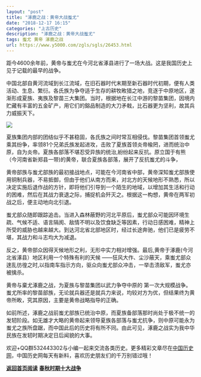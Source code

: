 ```yaml
---
layout: "post"
title: "涿鹿之战：黄帝大战蚩尤"
date: "2018-12-17 16:15"
categories: "上古历史"
description: "涿鹿之战：黄帝大战蚩尤"
tags: 蚩尤 黄帝 涿鹿之战
url: https://www.y5000.com/zgls/sgls/26453.html
---
```






距今4600余年前，黄帝与蚩尤在今河北省涿县进行了一场大战。这是我国历史上见于记载的最早的战争。

中国北部自黄河流域到长江流域，在旧石器时代末期至新石器时代初期，便有人类活动、生息、繁衍。各氏族为争夺适于生存的耕牧畋猎之地，竞逐于中原地区，遂渐形成夏族、夷族及黎苗三大集团。当时，根据地在长江中游的黎苗集团，因境内贮藏有丰富的五金矿产，用它们的鎔品制造的大刀矛戟，比石器更为坚利，故其兵力威振天下。

![](https://img.y5000.com/uploads/allimg/171127/8-1G12F9392S53.jpg)

夏族集团内部的团结似乎不甚稳固，各氏族之间时常互相侵伐。黎苗集团首领蚩尤乘其纷争，率领81个兄弟氏族发起进攻，击败了夏族首领炎帝楡罔，进而统治中原，自为炎帝。夏族各部落不堪忍受异族的统治,紛纷起来反抗。原立国于有熊（今河南省新郑县一带)的黄帝，联合夏族各部落，展开了反抗蚩尤的斗争，

黄帝部族与蚩尤部族的最初接战地点，可能在今河南省中部，黄帝深知蚩尤部族使用铜制兵器，不易抵御，但由于他们从南方而来，对北方的天候地形不熟悉，所以决定实施后退作战的方针，即将他们引导到一个陌生的地域，以增加其生活和行动的困难，然后在其战力衰退之际，捕捉机会歼灭之。根据这一构想，黄帝在两军初战之后，便主动地向北引退。

蚩尤部众随即跟踪追击。当进入森林蔽野的河北平原后，蚩尤部众可能因环境生疏、气候不适、语言隔阂、敌情不明以及饮食缺乏等因素，行动日感困难，精神上所受的威胁也越来越大。到达河北省北部地区时，经过长途奔驰，他们已是疲劳不堪，其战力和斗志均大为减退。

反之，黄帝部众因得天候地形之利，无形中实力相对增强。最后,黄帝于涿鹿(今河北省涿县）地区利用一个特殊有利的天候
——狂风大作、尘沙蔽天，乘蚩尤部众逨乱彷徨之时,以指南车指示方向，驱众向蚩尤部众冲击，一举击溃敌军，蚩尤亦被擒杀。

黄帝与棄尤涿鹿之战，为夏族与黎苗集团以武力争夺中原的
第一次大规模战争。蚩尤所率的黎苗部族，无论就兵器还是就兵力来说，均较对方为优，但结果终为黄帝所畋，究其原因，主要是黄帝战略指导的正确。

如前所述，涿鹿之战前蚩尤部族已统治中原，而夏族备部落那时尚处于极不统一的发轫阶段。如无雄才大略的黄帝起来领导夏族各部落与蚩尤抗争，则中原可能永为蚩尤之族所盘踞，而中国此后的历史将有所不同。由此可见，涿鹿之战实为我中华民族在发轫时期决定日后闻貌的大事。

欢迎+QQ群532443302与小编一起来交流各类历史。更多精彩文章尽在[中国历史网](https://www.y5000.com)，中国历史网每天有新料，喜欢历史朋友们的千万别错过哦！

**[返回首页阅读](https://www.y5000.com/jstd/zgzz/26450.html)**
**[春秋时期十大战争](https://www.y5000.com/jstd/zgzz/26450.html)**
